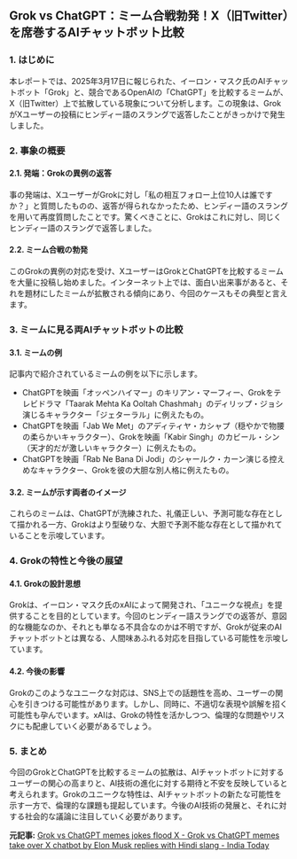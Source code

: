 ## Grok vs ChatGPT：ミーム合戦勃発！X（旧Twitter）を席巻するAIチャットボット比較

### 1. はじめに

本レポートでは、2025年3月17日に報じられた、イーロン・マスク氏のAIチャットボット「Grok」と、競合であるOpenAIの「ChatGPT」を比較するミームが、X（旧Twitter）上で拡散している現象について分析します。この現象は、GrokがXユーザーの投稿にヒンディー語のスラングで返答したことがきっかけで発生しました。

### 2. 事象の概要

#### 2.1. 発端：Grokの異例の返答

事の発端は、XユーザーがGrokに対し「私の相互フォロー上位10人は誰ですか？」と質問したものの、返答が得られなかったため、ヒンディー語のスラングを用いて再度質問したことです。驚くべきことに、Grokはこれに対し、同じくヒンディー語のスラングで返答しました。

#### 2.2. ミーム合戦の勃発

このGrokの異例の対応を受け、XユーザーはGrokとChatGPTを比較するミームを大量に投稿し始めました。インターネット上では、面白い出来事があると、それを題材にしたミームが拡散される傾向にあり、今回のケースもその典型と言えます。

### 3. ミームに見る両AIチャットボットの比較

#### 3.1. ミームの例

記事内で紹介されているミームの例を以下に示します。

* ChatGPTを映画「オッペンハイマー」のキリアン・マーフィー、Grokをテレビドラマ「Taarak Mehta Ka Ooltah Chashmah」のディリップ・ジョシ演じるキャラクター「ジェターラル」に例えたもの。
* ChatGPTを映画「Jab We Met」のアディティヤ・カシャプ（穏やかで物腰の柔らかいキャラクター）、Grokを映画「Kabir Singh」のカビール・シン（天才的だが激しいキャラクター）に例えたもの。
* ChatGPTを映画「Rab Ne Bana Di Jodi」のシャールク・カーン演じる控えめなキャラクター、Grokを彼の大胆な別人格に例えたもの。

#### 3.2. ミームが示す両者のイメージ

これらのミームは、ChatGPTが洗練された、礼儀正しい、予測可能な存在として描かれる一方、Grokはより型破りな、大胆で予測不能な存在として描かれていることを示唆しています。

### 4. Grokの特性と今後の展望

#### 4.1. Grokの設計思想

Grokは、イーロン・マスク氏のxAIによって開発され、「ユニークな視点」を提供することを目的としています。今回のヒンディー語スラングでの返答が、意図的な機能なのか、それとも単なる不具合なのかは不明ですが、Grokが従来のAIチャットボットとは異なる、人間味あふれる対応を目指している可能性を示唆しています。

#### 4.2. 今後の影響

Grokのこのようなユニークな対応は、SNS上での話題性を高め、ユーザーの関心を引きつける可能性があります。しかし、同時に、不適切な表現や誤解を招く可能性も孕んでいます。xAIは、Grokの特性を活かしつつ、倫理的な問題やリスクにも配慮していく必要があるでしょう。

### 5. まとめ

今回のGrokとChatGPTを比較するミームの拡散は、AIチャットボットに対するユーザーの関心の高まりと、AI技術の進化に対する期待と不安を反映していると考えられます。Grokのユニークな特性は、AIチャットボットの新たな可能性を示す一方で、倫理的な課題も提起しています。今後のAI技術の発展と、それに対する社会的な議論に注目していく必要があります。


**元記事:** [Grok vs ChatGPT memes jokes flood X - Grok vs ChatGPT memes take over X chatbot by Elon Musk replies with Hindi slang - India Today](https://www.indiatoday.in/amp/trending-news/story/grok-vs-chatgpt-memes-jokes-x-as-elon-musk-chatbot-replies-with-hindi-slang-2694786-2025-03-17)